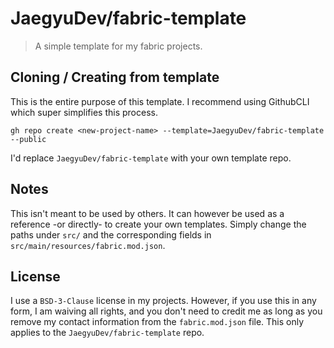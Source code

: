 # JaegyuDev/fabric-template
> A simple template for my fabric projects.

## Cloning / Creating from template
This is the entire purpose of this template. I recommend using GithubCLI which super simplifies this process.

`gh repo create <new-project-name> --template=JaegyuDev/fabric-template --public`

I'd replace `JaegyuDev/fabric-template` with your own template repo.

## Notes
This isn't meant to be used by others. It can however be used as a reference -or directly- to create your own templates. Simply change the paths under `src/` and the corresponding fields in `src/main/resources/fabric.mod.json`.

## License
I use a `BSD-3-Clause` license in my projects. However, if you use this in any form, I am waiving all rights, and you don't need to credit me as long as you remove my contact information from the `fabric.mod.json` file. This only applies to the `JaegyuDev/fabric-template` repo.
